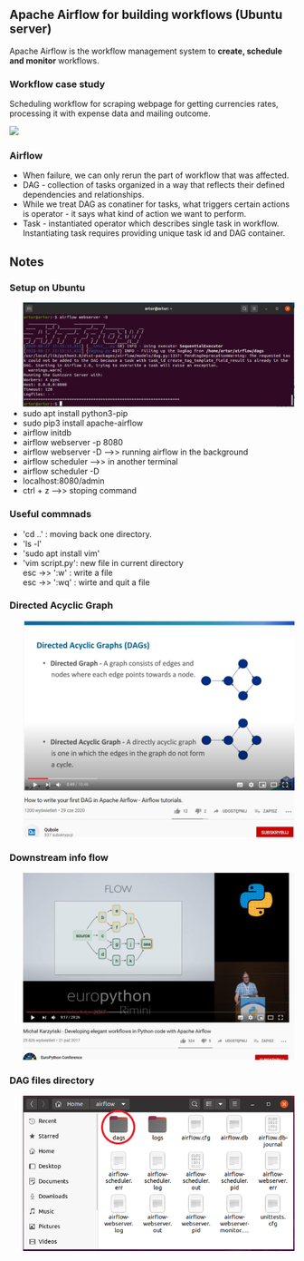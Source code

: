 <h2>Apache Airflow for building workflows (Ubuntu server)</h2>
<p>Apache Airflow is the workflow management system to <b>create, schedule and monitor</b> workflows.</p>
<h3>Workflow case study</h3>
<p>Scheduling workflow for scraping webpage for getting currencies rates, processing it with expense data and mailing outcome.</p>
<image src="images/graph.JPG">
<h3>Airflow</h3>
<ul>
  <li>When failure, we can only rerun the part of workflow that was affected.</li>
  <li>DAG - collection of tasks organized in a way that reflects their defined dependencies and relationships.</li>
  <li>While we treat DAG as conatiner for tasks, what triggers certain actions is operator - it says what kind of action we want to perform.</li>
  <li>Task - instantiated operator which describes single task in workflow. Instantiating task requires providing unique task id and DAG container.</li>
</ul>
<h2>Notes</h2>
<h3>Setup on Ubuntu</h3>
<ul>
  <img src="images/airflow-webserver-d.JPG">
  <li>sudo apt install python3-pip</li>
  <li>sudo pip3 install apache-airflow</li>
  <li>airflow initdb</li>
  <li>airflow webserver -p 8080</li>
  <li>airflow webserver -D -->> running airflow in the background</li>
  <li>airflow scheduler -->> in another terminal</li>
  <li>airflow scheduler -D</li>
  <li>localhost:8080/admin</li>
  <li>ctrl + z -->>  stoping command</li>
</ul>
<h3>Useful commnads</h3>
<ul>
  <li>'cd ..' : moving back one directory.</li>
  <li>'ls -l'</li>
  <li>'sudo apt install vim'</li>
  <li>'vim script.py': new file in current directory <br>
       esc ->> ':w'  : write a file <br>
       esc ->> ':wq' : wirte and quit a file <br>
  </li>
</ul>
<h3>Directed Acyclic Graph</h3>
<ul>
  <img src="images/dag.JPG">
</ul>
<h3>Downstream info flow</h3>
<ul>
  <img src="images/downstream.JPG">
</ul>
<h3>DAG files directory</h3>
<ul>
  <img src="images/dag_files_dir.png">
</ul>
